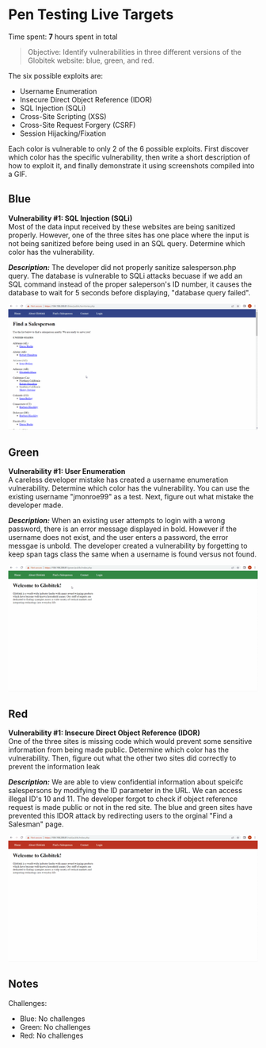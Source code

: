 # Pen Testing Live Targets

Time spent: **7** hours spent in total

> Objective: Identify vulnerabilities in three different versions of the Globitek website: blue, green, and red.

The six possible exploits are:

* Username Enumeration
* Insecure Direct Object Reference (IDOR)
* SQL Injection (SQLi)
* Cross-Site Scripting (XSS)
* Cross-Site Request Forgery (CSRF)
* Session Hijacking/Fixation

Each color is vulnerable to only 2 of the 6 possible exploits. First discover which color has the specific vulnerability, then write a short description of how to exploit it, and finally demonstrate it using screenshots compiled into a GIF.

## Blue

**Vulnerability #1: SQL Injection (SQLi)** <br/>
Most of the data input received by these websites are being sanitized properly. However, one of the three sites has one place where the input is not being sanitized before being used in an SQL query. Determine which color has the vulnerability.

**_Description:_** The developer did not properly sanitize salesperson.php query. The database is vulnerable to SQLi attacks becuase if we add an SQL command instead of the proper saleperson's ID number, it causes the database to wait for 5 seconds before displaying, "database query failed".

<img src="blue-vuln1.gif">


## Green

**Vulnerability #1: User Enumeration** <br/>
A careless developer mistake has created a username enumeration vulnerability. Determine which color has the vulnerability. You can use the existing username "jmonroe99" as a test. Next, figure out what mistake the developer made.

**_Description:_** When an existing user attempts to login with a wrong password, there is an error message displayed in bold. However if the username does not exist, and the user enters a password, the error messgae is unbold. The developer created a vulnerability by forgetting to keep span tags class the same when a username is found versus not found. 

<img src="green-vuln1.gif">


## Red

**Vulnerability #1: Insecure Direct Object Reference (IDOR)** <br/>
One of the three sites is missing code which would prevent some sensitive information from being made public. Determine which color has the vulnerability. Then, figure out what the other two sites did correctly to prevent the information leak

**_Description:_** We are able to view confidential information about speicifc salespersons by modifying the ID parameter in the URL. We can access illegal ID's 10 and 11. The developer forgot to check if object reference request is made public or not in the red site. The blue and green sites have prevented this IDOR attack by redirecting users to the orginal "Find a Salesman" page. 

<img src="red-vuln1.gif">


## Notes

Challenges:

- Blue: No challenges
- Green: No challenges
- Red: No challenges

